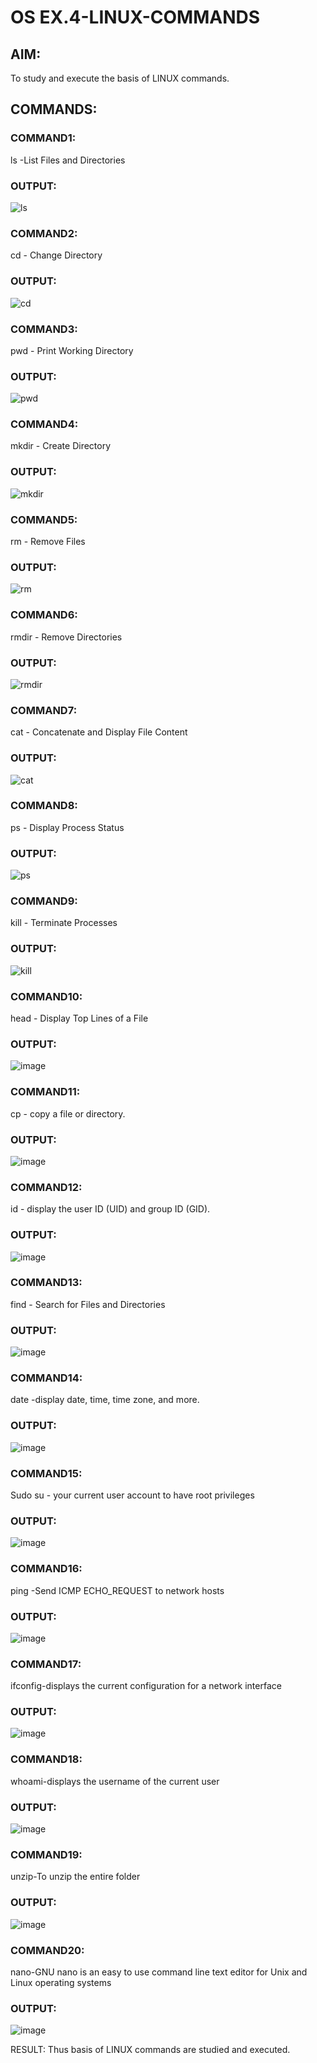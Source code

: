 # OS EX.4-LINUX-COMMANDS

## AIM:
To study and execute the basis of LINUX commands.
## COMMANDS:
### COMMAND1: 
  ls -List Files and Directories
### OUTPUT:
  ![ls](https://github.com/praveenst13/EX.4-LINUX-COMMANDS/assets/118787793/09b10782-a0be-4ab1-a44a-c6d5c7b5685e)


### COMMAND2:
  cd - Change Directory

### OUTPUT:
![cd](https://github.com/praveenst13/EX.4-LINUX-COMMANDS/assets/118787793/37c55c50-5660-4644-a902-b2ee34dcf7a1)
### COMMAND3:
  pwd - Print Working Directory
  
### OUTPUT:
![pwd](https://github.com/praveenst13/EX.4-LINUX-COMMANDS/assets/118787793/c9ef06b0-53d3-4928-935c-d11acc9548fc)

### COMMAND4: 
  mkdir - Create Directory
### OUTPUT:
![mkdir](https://github.com/praveenst13/EX.4-LINUX-COMMANDS/assets/118787793/14e74a9a-8a06-4399-b5d7-b3e2e21905b1)


### COMMAND5:
   rm - Remove Files
### OUTPUT:
![rm](https://github.com/praveenst13/EX.4-LINUX-COMMANDS/assets/118787793/e8763f8b-dea0-4acc-a738-b2ce16293f4e)


### COMMAND6:
  rmdir - Remove Directories
### OUTPUT:
![rmdir](https://github.com/praveenst13/EX.4-LINUX-COMMANDS/assets/118787793/0b0e9caa-f728-46a8-9a44-69622676b945)

### COMMAND7:
   cat - Concatenate and Display File Content
### OUTPUT:
  ![cat](https://github.com/praveenst13/EX.4-LINUX-COMMANDS/assets/118787793/4a0c6f9b-724e-4c47-8308-0721ed8272a6)


### COMMAND8:
   ps - Display Process Status
### OUTPUT:
![ps](https://github.com/praveenst13/EX.4-LINUX-COMMANDS/assets/118787793/341b71ec-c8b2-4253-b51d-97e9438ff7b3)
### COMMAND9:
   kill - Terminate Processes
### OUTPUT:
![kill](https://github.com/praveenst13/EX.4-LINUX-COMMANDS/assets/118787793/e7641edb-8dd5-4edc-85cd-529d23a411fd)

### COMMAND10:
  head - Display Top Lines of a File

### OUTPUT:
![image](https://github.com/praveenst13/EX.4-LINUX-COMMANDS/assets/118787793/f2ff980c-d159-4a37-a219-0b8a9bbdb8c4)

### COMMAND11:
   cp - copy a file or directory.

### OUTPUT:
![image](https://github.com/praveenst13/EX.4-LINUX-COMMANDS/assets/118787793/87d7a4b8-8219-4cc9-9c36-3a4e31b8eb6e)

### COMMAND12:
  id - display the user ID (UID) and group ID (GID).
### OUTPUT:
![image](https://github.com/praveenst13/EX.4-LINUX-COMMANDS/assets/118787793/45af2044-9adf-4be2-9fa7-421cca4b5e71)

### COMMAND13:
  find - Search for Files and Directories

### OUTPUT:
![image](https://github.com/praveenst13/EX.4-LINUX-COMMANDS/assets/118787793/8dd32046-ac15-4b5d-8424-8b3eba36ecf8)

### COMMAND14:
 date -display date, time, time zone, and more.
### OUTPUT:
![image](https://github.com/praveenst13/EX.4-LINUX-COMMANDS/assets/118787793/4f48c0d7-3f9c-4f60-8985-6945f31ae328)

### COMMAND15:
  Sudo su - your current user account to have root privileges

### OUTPUT:
![image](https://github.com/praveenst13/EX.4-LINUX-COMMANDS/assets/118787793/801af135-0797-4509-846d-47787eab7b56)

### COMMAND16:
  ping -Send ICMP ECHO_REQUEST to network hosts

### OUTPUT:
![image](https://github.com/praveenst13/EX.4-LINUX-COMMANDS/assets/118787793/e74f83ed-8304-4d24-ac72-37a64db397c8)

### COMMAND17:
  ifconfig-displays the current configuration for a network interface 
### OUTPUT:
![image](https://github.com/praveenst13/EX.4-LINUX-COMMANDS/assets/118787793/8b21d9bc-2686-48af-8f23-29f515a53e5e)

### COMMAND18:
  whoami-displays the username of the current user
### OUTPUT:
![image](https://github.com/praveenst13/EX.4-LINUX-COMMANDS/assets/118787793/2766abf3-3e93-45f8-b68e-e429834f409b)

### COMMAND19:
  unzip-To unzip the entire folder

### OUTPUT:
![image](https://github.com/praveenst13/EX.4-LINUX-COMMANDS/assets/118787793/fa9e3931-8a71-472d-ae72-7b4dfe0077ab)

### COMMAND20:
  nano-GNU nano is an easy to use command line text editor for Unix and Linux operating systems

### OUTPUT:
![image](https://github.com/praveenst13/EX.4-LINUX-COMMANDS/assets/118787793/70fb808d-7515-4be4-b8ad-9e64ea70a52c)

RESULT:
Thus basis of LINUX commands are studied and executed.
